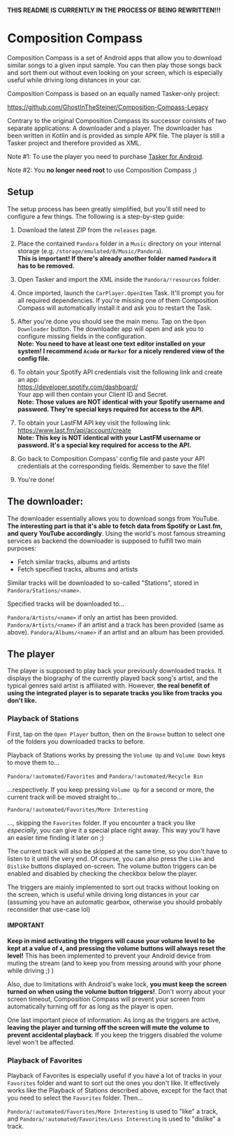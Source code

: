 **THIS README IS CURRENTLY IN THE PROCESS OF BEING REWRITTEN!!!**

# Composition Compass

Composition Compass is a set of Android apps that allow you to download similar songs to a given input sample. You can then play those songs back and sort them out without even looking on your screen, which is especially useful while driving long distances in your car.

Composition Compass is based on an equally named Tasker-only project:

https://github.com/GhostInTheSteiner/Composition-Compass-Legacy

Contrary to the original Composition Compass its successor consists of two separate applications: A downloader and a player. The downloader has been written in Kotlin and is provided as simple APK file. The player is still a Tasker project and therefore provided as XML.

Note #1: To use the player you need to purchase [Tasker for Android](https://play.google.com/store/apps/details?id=net.dinglisch.android.taskerm).

Note #2: You **no longer need root** to use Composition Compass ;)


## Setup

The setup process has been greatly simplified, but you'll still need to configure a few things. The following is a step-by-step guide:

1. Download the latest ZIP from the `releases` page.

2. Place the contained `Pandora` folder in a `Music` directory on your internal storage (e.g. `/storage/emulated/0/Music/Pandora`).  
**This is important! If there's already another folder named `Pandora` it has to be removed.**

3. Open Tasker and import the XML inside the `Pandora/!resources` folder.

4. Once imported, launch the `CarPlayer.OpenItem` Task. It'll prompt you for all required dependencies. If you're missing one of them Composition Compass will automatically install it and ask you to restart the Task.

5. After you're done you should see the main menu. Tap on the `Open Downloader` button. The downloader app will open and ask you to configure missing fields in the configuration.  
**Note: You need to have at least one text editor installed on your system! I recommend `Acode` or `Markor` for a nicely rendered view of the config file.**

6. To obtain your Spotify API credentials visit the following link and create an app:  
https://developer.spotify.com/dashboard/  
Your app will then contain your Client ID and Secret.  
**Note: Those values are NOT identical with your Spotify username and password. They're special keys required for access to the API.**

7. To obtain your LastFM API key visit the following link:  
https://www.last.fm/api/account/create  
**Note: This key is NOT identical with your LastFM username or password. It's a special key required for access to the API.**

8. Go back to Composition Compass' config file and paste your API credentials at the corresponding fields. Remember to save the file!

9. You're done!


## The downloader:

The downloader essentially allows you to download songs from YouTube. **The interesting part is that it's able to fetch data from Spotify or Last.fm, and query YouTube accordingly**. Using the world's most famous streaming services as backend the downloader is supposed to fulfill two main purposes:

- Fetch similar tracks, albums and artists
- Fetch specified tracks, albums and artists

Similar tracks will be downloaded to so-called "Stations", stored in `Pandora/Stations/<name>`.

Specified tracks will be downloaded to...

`Pandora/Artists/<name>` if only an artist has been provided.
`Pandora/Artists/<name>` if an artist and a track has been provided (same as above).
`Pandora/Albums/<name>` if an artist and an album has been provided.


## The player

The player is supposed to play back your previously downloaded tracks. It displays the biography of the currently played back song's artist, and the typical genres said artist is affiliated with. However, **the real benefit of using the integrated player is to separate tracks you like from tracks you don't like.**


### Playback of Stations

First, tap on the `Open Player` button, then on the `Browse` button to select one of the folders you downloaded tracks to before.

Playback of Stations works by pressing the `Volume Up` and `Volume Down` keys to move them to...

`Pandora/!automated/Favorites` and
`Pandora/!automated/Recycle Bin`

...respectively. If you keep pressing `Volume Up` for a second or more, the current track will be moved straight to...

`Pandora/!automated/Favorites/More Interesting`

..., skipping the `Favorites` folder. If you encounter a track you like *especially*, you can give it a special place right away. This way you'll have an easier time finding it later on ;)

The current track will also be skipped at the same time, so you don't have to listen to it until the very end. Of course, you can also press the `Like` and `Dislike` buttons displayed on-screen. The volume button triggers can be enabled and disabled by checking the checkbox below the player.

The triggers are mainly implemented to sort out tracks without looking on the screen, which is useful while driving long distances in your car (assuming you have an automatic gearbox, otherwise you should probably reconsider that use-case lol)


#### IMPORTANT

**Keep in mind activating the triggers will cause your volume level to be kept at a value of `4`, and pressing the volume buttons will always reset the level!** This has been implemented to prevent your Android device from muting the stream (and to keep you from messing around with your phone while driving ;) )

Also, due to limitations with Android's wake lock, **you must keep the screen turned on when using the volume button triggers!**. Don't worry about your screen timeout, Composition Compass will prevent your screen from automatically turning off for as long as the player is open.

One last important piece of information: As long as the triggers are active, **leaving the player and turning off the screen will mute the volume to prevent accidental playback**. If you keep the triggers disabled the volume level won't be affected.


### Playback of Favorites
 
Playback of Favorites is especially useful if you have a lot of tracks in your `Favorites` folder and want to sort out the ones you don't like. It effectively works like the Playback of Stations described above, except for the fact that you need to select the `Favorites` folder. Then...

`Pandora/!automated/Favorites/More Interesting` is used to "like" a track, and
`Pandora/!automated/Favorites/Less Interesting` is used to "dislike" a track.
